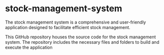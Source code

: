 # stock-management-system
 The stock management system is a comprehensive and user-friendly application designed to facilitate efficient stock management.  

This GitHub repository houses the source code for the stock management system. The repository includes the necessary files and folders to build and execute the application
